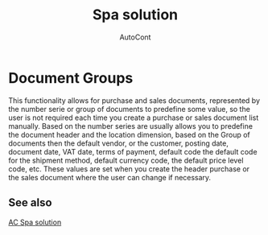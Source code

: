 ﻿---
    title: "Spa solution"
    author: AutoCont
    ms.date: 04/30/2018
    ms.topic: article
    ms.prod: dynamics-nav-2017
    ms.contentlocale: en
    ms.lasthandoff: 04/30/2018
---

# Document Groups

This functionality allows for purchase and sales documents, represented by the number serie or group of documents to predefine some value, so the user is not required each time you create a purchase or sales document list manually.
Based on the number series are usually allows you to predefine the document header and the location dimension, based on the Group of documents then the default vendor, or the customer, posting date, document date, VAT date, terms of payment, default code the default code for the shipment method, default currency code, the default price level code, etc.
These values are set when you create the header purchase or the sales document where the user can change if necessary. 



## <a name="see-also"></a>See also
[AC Spa solution](ac-spa-solution.md)